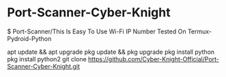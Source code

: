 # Port-Scanner-Cyber-Knight
$ Port-Scanner/This Is Easy To Use Wi-Fi IP Number Tested On Termux-Pydroid-Python



apt update && apt upgrade
pkg update && pkg upgrade
pkg install python
pkg install python2
git clone https://github.com/Cyber-Knight-Official/Port-Scanner-Cyber-Knight.git
